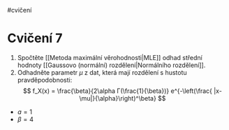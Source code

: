 #cvičení
# Cvičení 7
1. Spočtěte [[Metoda maximální věrohodnosti|MLE]] odhad střední hodnoty [[Gaussovo (normální) rozdělení|Normálního rozdělení]].
2. Odhadněte parametr $\mu$ z dat, která mají rozdělení s hustotu pravděpodobnosti:
$$
f_X(x) = \frac{\beta}{2\alpha Γ(\frac{1}{\beta})} e^{-\left(\frac{ |x-\mu|}{\alpha}\right)^\beta}
$$
- $a = 1$
- $\beta = 4$
